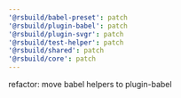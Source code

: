 ```yaml
---
'@rsbuild/babel-preset': patch
'@rsbuild/plugin-babel': patch
'@rsbuild/plugin-svgr': patch
'@rsbuild/test-helper': patch
'@rsbuild/shared': patch
'@rsbuild/core': patch
---
```


refactor: move babel helpers to plugin-babel
